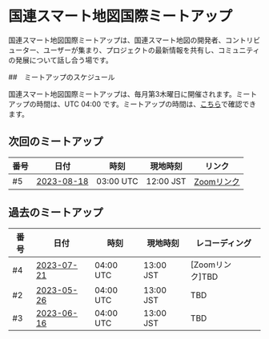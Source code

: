 # 国連スマート地図国際ミートアップ

国連スマート地図国際ミートアップは、国連スマート地図の開発者、コントリビューター、ユーザーが集まり、プロジェクトの最新情報を共有し、コミュニティの発展について話し合う場です。

##　ミートアップのスケジュール

国連スマート地図国際ミートアップは、毎月第3木曜日に開催されます。ミートアップの時間は、UTC 04:00 です。ミートアップの時間は、[こちら](https://www.timeanddate.com/worldclock/fixedtime.html?msg=UN+Smart+Maps+International+Meetup&iso=20230616T04&p1=1440&ah=1)で確認できます。

## 次回のミートアップ

|番号|日付|時刻|現地時刻|リンク|
|---|----|---|---|----|
| #5 | [2023-08-18](./2023-08-18.md) | 03:00 UTC | 12:00 JST| [Zoomリンク](https://ucla.zoom.us/meeting/register/tJcoc-mvrTovG920aIcgb-64RaKdVWKTb1Ik)|

## 過去のミートアップ
|番号|日付|時刻|現地時刻|レコーディング|
|---|----|---|---|----|
| #4 | [2023-07-21](./2023-07-21.md) | 04:00 UTC | 13:00 JST| [Zoomリンク]TBD|
| #2 | [2023-05-26](./2023-05-26.md) | 04:00 UTC | 13:00 JST| TBD|
| #3 | [2023-06-16](./2023-06-16.md) | 04:00 UTC | 13:00 JST| TBD|


